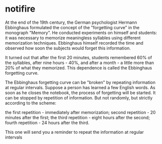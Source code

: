 # notifire

At the end of the 19th century, the German psychologist Hermann Ebbinghaus formulated the concept of the "forgetting curve" in the monograph "Memory". He conducted experiments on himself and students: it was necessary to memorize meaningless syllables using different memorization techniques. Ebbinghaus himself recorded the time and observed how soon the subjects would forget this information.

It turned out that after the first 20 minutes, students remembered 60% of the syllables, after nine hours - 40%, and after a month - a little more than 20% of what they memorized. This dependence is called the Ebbinghaus forgetting curve.

The Ebbinghaus forgetting curve can be "broken" by repeating information at regular intervals. Suppose a person has learned a few English words. As soon as he closes the notebook, the process of forgetting will be started. It can be stopped by repetition of information. But not randomly, but strictly according to the scheme:

the first repetition - immediately after memorization;
second repetition - 20 minutes after the first;
the third repetition - eight hours after the second;
fourth repetition - 24 hours after the third.

This one will send you a reminder to repeat the information at regular intervals
